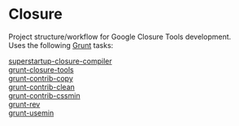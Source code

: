 Closure
=======

Project structure/workflow for Google Closure Tools development.<br/>
Uses the following [Grunt](www.gruntjs.com) tasks:

[superstartup-closure-compiler](https://github.com/closureplease/superstartup-closure-compiler)<br/>
[grunt-closure-tools](https://github.com/closureplease/grunt-closure-tools)<br/>
[grunt-contrib-copy](https://github.com/gruntjs/grunt-contrib-copy)<br/>
[grunt-contrib-clean](https://github.com/gruntjs/grunt-contrib-clean)<br/>
[grunt-contrib-cssmin](https://github.com/gruntjs/grunt-contrib-cssmin)<br/>
[grunt-rev](https://github.com/cbas/grunt-rev)<br/>
[grunt-usemin](https://github.com/yeoman/grunt-usemin)
    
